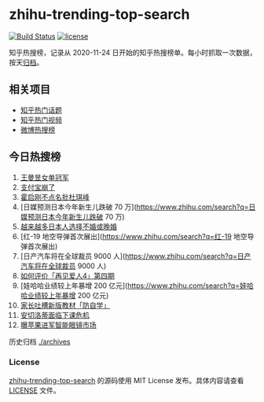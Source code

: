 # zhihu-trending-top-search

[![Build Status](https://github.com/justjavac/zhihu-trending-top-search/workflows/ci/badge.svg?branch=main)](https://github.com/justjavac/zhihu-trending-top-search/actions)
[![license](https://img.shields.io/github/license/justjavac/zhihu-trending-top-search)](https://github.com/justjavac/zhihu-trending-top-search/blob/main/LICENSE)

知乎热搜榜，记录从 2020-11-24
日开始的知乎热搜榜单。每小时抓取一次数据，按天[归档](./archives)。

## 相关项目

- [知乎热门话题](https://github.com/justjavac/zhihu-trending-hot-questions)
- [知乎热门视频](https://github.com/justjavac/zhihu-trending-hot-video)
- [微博热搜榜](https://github.com/justjavac/weibo-trending-hot-search)

## 今日热搜榜

<!-- BEGIN -->
<!-- 最后更新时间 Tue Nov 12 2024 10:42:13 GMT+0800 (China Standard Time) -->

1. [王曼昱女单冠军](https://www.zhihu.com/search?q=王曼昱女单冠军)
1. [支付宝崩了](https://www.zhihu.com/search?q=支付宝崩了)
1. [霍启刚不点名批杜琪峰](https://www.zhihu.com/search?q=霍启刚不点名批杜琪峰)
1. [日媒预测日本今年新生儿跌破 70
   万](https://www.zhihu.com/search?q=日媒预测日本今年新生儿跌破 70 万)
1. [越来越多日本人选择不婚或晚婚](https://www.zhihu.com/search?q=越来越多日本人选择不婚或晚婚)
1. [红-19 地空导弹首次展出](https://www.zhihu.com/search?q=红-19
   地空导弹首次展出)
1. [日产汽车将在全球裁员 9000
   人](https://www.zhihu.com/search?q=日产汽车将在全球裁员 9000 人)
1. [如何评价「再见爱人4」第四期](https://www.zhihu.com/search?q=如何评价「再见爱人4」第四期)
1. [娃哈哈业绩较上年暴增 200
   亿元](https://www.zhihu.com/search?q=娃哈哈业绩较上年暴增 200 亿元)
1. [家长吐槽新版教材「防自学」](https://www.zhihu.com/search?q=家长吐槽新版教材「防自学」)
1. [安切洛蒂面临下课危机](https://www.zhihu.com/search?q=安切洛蒂面临下课危机)
1. [曝苹果进军智能眼镜市场](https://www.zhihu.com/search?q=曝苹果进军智能眼镜市场)

<!-- END -->

历史归档 [./archives](./archives)

### License

[zhihu-trending-top-search](https://github.com/justjavac/zhihu-trending-top-search)
的源码使用 MIT License 发布。具体内容请查看 [LICENSE](./LICENSE) 文件。
